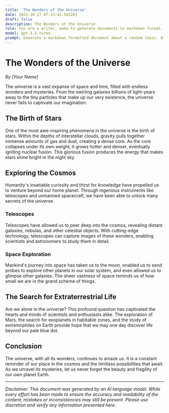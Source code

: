```yaml
---
title: 'The Wonders of the Universe'
date: 2023-10-27 07:13:41.582261
draft: false
description: The Wonders of the Universe
role: You are a writer, made to generate documents in markdown format. It is very important that all of the documents you generate are in valid markdown format.
model: gpt-3.5-turbo
prompt: Generate a markdown formatted document about a random topic. At the bottom, include a disclaimer explaining that the document was generated by you. The first line of the document should be the title. Make sure that the entire document is in proper markdown format, using a mix of various tags to make the document visually appealing.
---
```


# The Wonders of the Universe

*By [Your Name]*

The universe is a vast expanse of space and time, filled with endless wonders and mysteries. From the swirling galaxies billions of light-years away to the tiny particles that make up our very existence, the universe never fails to captivate our imagination.

## The Birth of Stars

One of the most awe-inspiring phenomena in the universe is the birth of stars. Within the depths of interstellar clouds, gravity pulls together immense amounts of gas and dust, creating a dense core. As the core collapses under its own weight, it grows hotter and denser, eventually igniting nuclear fusion. This glorious fusion produces the energy that makes stars shine bright in the night sky.

## Exploring the Cosmos

Humanity's insatiable curiosity and thirst for knowledge have propelled us to venture beyond our home planet. Through ingenious instruments like telescopes and unmanned spacecraft, we have been able to unlock many secrets of the universe.

### Telescopes

Telescopes have allowed us to peer deep into the cosmos, revealing distant galaxies, nebulas, and other celestial objects. With cutting-edge technology, telescopes can capture images of these wonders, enabling scientists and astronomers to study them in detail.

### Space Exploration

Mankind's journey into space has taken us to the moon, enabled us to send probes to explore other planets in our solar system, and even allowed us to glimpse other galaxies. The sheer vastness of space reminds us of how small we are in the grand scheme of things.

## The Search for Extraterrestrial Life

Are we alone in the universe? This profound question has captivated the hearts and minds of scientists and enthusiasts alike. The exploration of Mars, the search for exoplanets in habitable zones, and the study of extremophiles on Earth provide hope that we may one day discover life beyond our pale blue dot.

## Conclusion

The universe, with all its wonders, continues to amaze us. It is a constant reminder of our place in the cosmos and the limitless possibilities that await. As we unravel its mysteries, let us never forget the beauty and fragility of our own planet Earth.

---

*Disclaimer: This document was generated by an AI language model. While every effort has been made to ensure the accuracy and readability of the content, mistakes or inconsistencies may still be present. Please use discretion and verify any information presented here.*